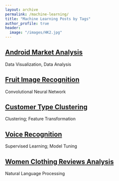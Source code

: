 ```yaml
---
layout: archive
permalink: /machine-learning/
title: "Machine Learning Posts by Tags"
author_profile: true
header:
  image: "/images/HK2.jpg"  
---
```

## [Android Market Analysis](/Android_Market_Analysis/)
Data Visualization, Data Analysis

## [Fruit Image Recognition](/fruit_image_recognition/)
Convolutional Neural Network

## [Customer Type Clustering](/Customer_Type_Clustering/)
Clustering; Feature Transformation

## [Voice Recognition](/Voice_recognition/)
Supervised Learning; Model Tuning

## [Women Clothing Reviews Analysis](/Women_Clothing_Reviews/)
Natural Language Processing
